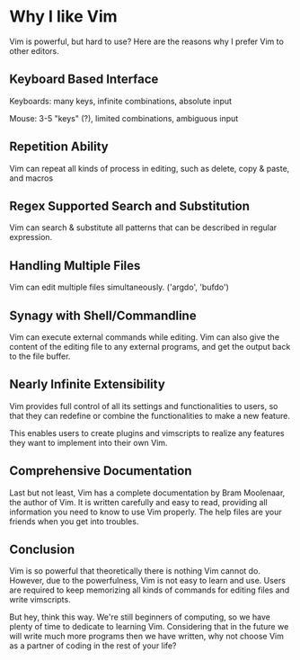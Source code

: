 # Why I like Vim

Vim is powerful, but hard to use?
Here are the reasons why I prefer Vim to other editors.


## Keyboard Based Interface

Keyboards: many keys, infinite combinations, absolute input

Mouse: 3-5 "keys" (?), limited combinations, ambiguous input

## Repetition Ability

Vim can repeat all kinds of process in editing,
such as delete, copy & paste, and macros

## Regex Supported Search and Substitution

Vim can search & substitute all patterns that can be described
in regular expression.

## Handling Multiple Files

Vim can edit multiple files simultaneously. ('argdo', 'bufdo')

## Synagy with Shell/Commandline

Vim can execute external commands while editing. Vim can also
give the content of the editing file to any external programs,
and get the output back to the file buffer.

## Nearly Infinite Extensibility

Vim provides full control of all its settings and functionalities
to users, so that they can redefine or combine the functionalities
to make a new feature.

This enables users to create plugins and vimscripts to realize 
any features they want to implement into their own Vim.

## Comprehensive Documentation

Last but not least, Vim has a complete documentation by 
Bram Moolenaar, the author of Vim. It is written carefully and 
easy to read, providing all information you need to know to use 
Vim properly. The help files are your friends when you get into 
troubles.

## Conclusion

Vim is so powerful that theoretically there is nothing Vim cannot do.
However, due to the powerfulness, Vim is not easy to learn and use.
Users are required to keep memorizing all kinds of commands for 
editing files and write vimscripts.

But hey, think this way. We're still beginners of computing, so we 
have plenty of time to dedicate to learning Vim. Considering that in 
the future we will write much more programs then we have written,
why not choose Vim as a partner of coding in the rest of your life?
